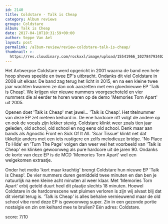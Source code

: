 ```yaml
---
id: 2140
title: Coldstare - Talk is Cheap
category: Album reviews
groups: Coldstare
album: Talk is Cheap
date: 2017-04-10T10:31:59+00:00
author: Seppe Van Ael
layout: post
permalink: /album-review/review-coldstare-talk-is-cheap/
thumbnail: >-
  https://res.cloudinary.com/rockxxl/image/upload/15541966_1027847934027955_1786242859699436643_n.jpg
---
```

Het Antwerpse Coldstare werd opgericht in 2001 waarna de band een hele hoop shows speelde en twee EP's uitbracht. Ondanks dit viel Coldstare in 2008 uit elkaar. De band zag terug het licht in 2015, en na een kleine twee jaar wachten kwamen ze dan ook aanzetten met een gloednieuwe EP 'Talk is Cheap'. We krijgen vier nieuwe nummers voorgeschoteld en vier nummers die al eerder te horen waren op de demo 'Memories Torn Apart' uit 2005.

Openen doet 'Talk is Cheap' met jawel&#8230; 'Talk is Cheap'. Het titelnummer van deze EP zet meteen keihard in. De ene hardcore riff volgt de andere op en ook de vocals zijn lekker stevig. Coldstare klinkt weer zoals tien jaar geleden, old school, old school en nog eens old school. Denk maar aan bands als Agnostic Front en Sick Of It All. 'Scar Tissue' klinkt net dat tikkeltje anders met een iets rustigere en zelfs melodieuze bridge. 'No Place To Hide' en 'Turn The Page' volgen dan weer wel het voorbeeld van 'Talk is Cheap' en klinken gewoonweg als pure hardcore uit de jaren 90. Ondanks de korte van deze EP is de MCD 'Memories Torn Apart' wel een welgekomen extraatje.

Onder het motto 'kort maar krachtig' brengt Coldstare hun nieuwe EP 'Talk is Cheap'. De vier nummers duren gemiddeld twee minuten en dan ben je natuurlijk na een kleine acht minuten al weer klaar. Met 'Memories Torn Apart' erbij geteld duurt heel dit plaatje slechts 18 minuten. Hoewel Coldstare in de hardcorescene wat pluimen verloren is zijn wij alvast blij dat dit viertal terug is. 'Talk is Cheap' is alles behalve vernieuwend maar de old school vibe rond deze EP is gewoonweg super. Zin in een gezonde portie nostalgie en zin om keihard mee te brullen? Eén adres: Coldstare.

score: 7/10
